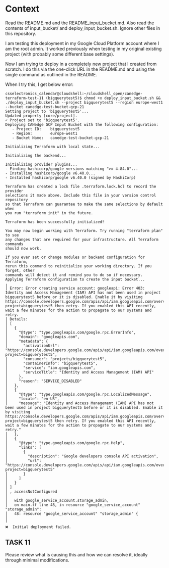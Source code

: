 # Context
Read the README.md and the README_input_bucket.md. Also read the contents of input_bucket/ and deploy_input_bucket.sh. Ignore other files in this repository.

I am testing this deployment in my Google Cloud Platform account where I am the root admin. It worked previously when testing in my original existing project (with probably some different base settings).

Now I am trying to deploy in a completely new project that I created from scratch. I do this via the one-click URL in the README.md and using the single command as outlined in the README.

When I try this, I get below error:

```
csselectronics_calendar@cloudshell:~/cloudshell_open/canedge-terraform-test-11 (bigquerytest5)$ chmod +x deploy_input_bucket.sh && ./deploy_input_bucket.sh --project bigquerytest5 --region europe-west1 --bucket canedge-test-bucket-gcp-21
Setting project to 'bigquerytest5'...
Updated property [core/project].
✓ Project set to 'bigquerytest5'.
Deploying CANedge GCP Input Bucket with the following configuration:
   - Project ID:    bigquerytest5
   - Region:        europe-west1
   - Bucket Name:   canedge-test-bucket-gcp-21

Initializing Terraform with local state...

Initializing the backend...

Initializing provider plugins...
- Finding hashicorp/google versions matching ">= 4.84.0"...
- Installing hashicorp/google v6.40.0...
- Installed hashicorp/google v6.40.0 (signed by HashiCorp)

Terraform has created a lock file .terraform.lock.hcl to record the provider
selections it made above. Include this file in your version control repository
so that Terraform can guarantee to make the same selections by default when
you run "terraform init" in the future.

Terraform has been successfully initialized!

You may now begin working with Terraform. Try running "terraform plan" to see
any changes that are required for your infrastructure. All Terraform commands
should now work.

If you ever set or change modules or backend configuration for Terraform,
rerun this command to reinitialize your working directory. If you forget, other
commands will detect it and remind you to do so if necessary.
Applying Terraform configuration to create the input bucket...
╷
│ Error: Error creating service account: googleapi: Error 403: Identity and Access Management (IAM) API has not been used in project bigquerytest5 before or it is disabled. Enable it by visiting https://console.developers.google.com/apis/api/iam.googleapis.com/overview?project=bigquerytest5 then retry. If you enabled this API recently, wait a few minutes for the action to propagate to our systems and retry.
│ Details:
│ [
│   {
│     "@type": "type.googleapis.com/google.rpc.ErrorInfo",
│     "domain": "googleapis.com",
│     "metadata": {
│       "activationUrl": "https://console.developers.google.com/apis/api/iam.googleapis.com/overview?project=bigquerytest5",
│       "consumer": "projects/bigquerytest5",
│       "containerInfo": "bigquerytest5",
│       "service": "iam.googleapis.com",
│       "serviceTitle": "Identity and Access Management (IAM) API"
│     },
│     "reason": "SERVICE_DISABLED"
│   },
│   {
│     "@type": "type.googleapis.com/google.rpc.LocalizedMessage",
│     "locale": "en-US",
│     "message": "Identity and Access Management (IAM) API has not been used in project bigquerytest5 before or it is disabled. Enable it by visiting https://console.developers.google.com/apis/api/iam.googleapis.com/overview?project=bigquerytest5 then retry. If you enabled this API recently, wait a few minutes for the action to propagate to our systems and retry."
│   },
│   {
│     "@type": "type.googleapis.com/google.rpc.Help",
│     "links": [
│       {
│         "description": "Google developers console API activation",
│         "url": "https://console.developers.google.com/apis/api/iam.googleapis.com/overview?project=bigquerytest5"
│       }
│     ]
│   }
│ ]
│ , accessNotConfigured
│ 
│   with google_service_account.storage_admin,
│   on main.tf line 48, in resource "google_service_account" "storage_admin":
│   48: resource "google_service_account" "storage_admin" {
│ 
╵
❌  Initial deployment failed.
```


## TASK 11
 Please review what is causing this and how we can resolve it, ideally through minimal modifications. 